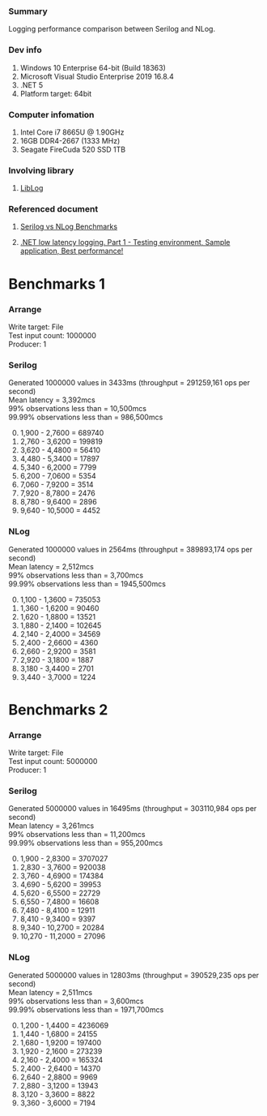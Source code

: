 ### Summary
Logging performance comparison between Serilog and NLog.

### Dev info

1. Windows 10 Enterprise 64-bit (Build 18363) 
2. Microsoft Visual Studio Enterprise 2019 16.8.4
3. .NET 5
4. Platform target: 64bit 

### Computer infomation

1. Intel Core i7 8665U @ 1.90GHz  
2. 16GB DDR4-2667 (1333 MHz)
3. Seagate FireCuda 520 SSD 1TB

### Involving library

1. [LibLog](https://github.com/damianh/LibLog)

### Referenced document

1. [Serilog vs NLog Benchmarks](https://www.darylcumbo.net/serilog-vs-nlog-benchmarks/)

2. [.NET low latency logging. Part 1 - Testing environment, Sample application, Best performance!](https://deep-depth.blogspot.com/2014/01/choose-solution-for-low-latency-logging.html)

# Benchmarks 1

### Arrange

Write target: File  
Test input count: 1000000  
Producer: 1  

### Serilog

Generated 1000000 values in 3433ms (throughput = 291259,161 ops per second)  
Mean latency = 3,392mcs  
99% observations less than = 10,500mcs  
99.99% observations less than = 986,500mcs

0) 1,900 - 2,7600 = 689740
1) 2,760 - 3,6200 = 199819
2) 3,620 - 4,4800 = 56410
3) 4,480 - 5,3400 = 17897
4) 5,340 - 6,2000 = 7799
5) 6,200 - 7,0600 = 5354
6) 7,060 - 7,9200 = 3514
7) 7,920 - 8,7800 = 2476
8) 8,780 - 9,6400 = 2896
9) 9,640 - 10,5000 = 4452

### NLog

Generated 1000000 values in 2564ms (throughput = 389893,174 ops per second)  
Mean latency = 2,512mcs  
99% observations less than = 3,700mcs  
99.99% observations less than = 1945,500mcs  

0) 1,100 - 1,3600 = 735053
1) 1,360 - 1,6200 = 90460
2) 1,620 - 1,8800 = 13521
3) 1,880 - 2,1400 = 102645
4) 2,140 - 2,4000 = 34569
5) 2,400 - 2,6600 = 4360
6) 2,660 - 2,9200 = 3581
7) 2,920 - 3,1800 = 1887
8) 3,180 - 3,4400 = 2701
9) 3,440 - 3,7000 = 1224

# Benchmarks 2

### Arrange

Write target: File  
Test input count: 5000000  
Producer: 1  

### Serilog

Generated 5000000 values in 16495ms (throughput = 303110,984 ops per second)  
Mean latency = 3,261mcs  
99% observations less than = 11,200mcs  
99.99% observations less than = 955,200mcs  

0) 1,900 - 2,8300 = 3707027
1) 2,830 - 3,7600 = 920038
2) 3,760 - 4,6900 = 174384
3) 4,690 - 5,6200 = 39953
4) 5,620 - 6,5500 = 22729
5) 6,550 - 7,4800 = 16608
6) 7,480 - 8,4100 = 12911
7) 8,410 - 9,3400 = 9397
8) 9,340 - 10,2700 = 20284
9) 10,270 - 11,2000 = 27096

### NLog

Generated 5000000 values in 12803ms (throughput = 390529,235 ops per second)  
Mean latency = 2,511mcs  
99% observations less than = 3,600mcs  
99.99% observations less than = 1971,700mcs  

0) 1,200 - 1,4400 = 4236069
1) 1,440 - 1,6800 = 24155
2) 1,680 - 1,9200 = 197400
3) 1,920 - 2,1600 = 273239
4) 2,160 - 2,4000 = 165324
5) 2,400 - 2,6400 = 14370
6) 2,640 - 2,8800 = 9969
7) 2,880 - 3,1200 = 13943
8) 3,120 - 3,3600 = 8822
9) 3,360 - 3,6000 = 7194